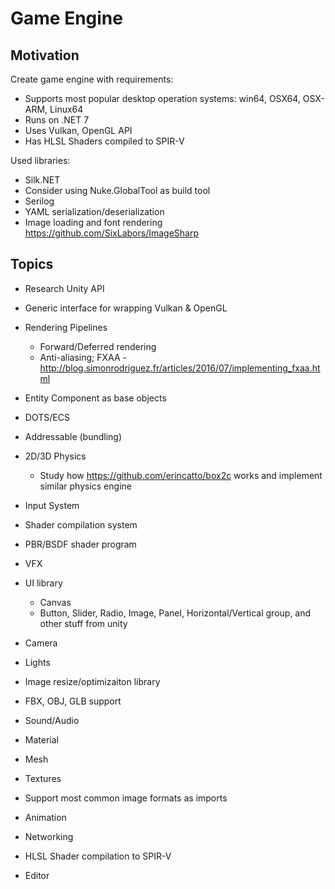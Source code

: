 # Game Engine


## Motivation

Create game engine with requirements:
- Supports most popular desktop operation systems: win64, OSX64, OSX-ARM, Linux64
- Runs on .NET 7
- Uses Vulkan, OpenGL API
- Has HLSL Shaders compiled to SPIR-V


Used libraries:
- Silk.NET
- Consider using Nuke.GlobalTool as build tool
- Serilog
- YAML serialization/deserialization
- Image loading and font rendering https://github.com/SixLabors/ImageSharp


## Topics

- Research Unity API
- Generic interface for wrapping Vulkan & OpenGL
- Rendering Pipelines
    - Forward/Deferred rendering
    - Anti-aliasing; FXAA - http://blog.simonrodriguez.fr/articles/2016/07/implementing_fxaa.html
- Entity Component as base objects
- DOTS/ECS
- Addressable (bundling)
- 2D/3D Physics
    - Study how https://github.com/erincatto/box2c works and implement similar physics engine
- Input System
- Shader compilation system
- PBR/BSDF shader program
- VFX
- UI library
    - Canvas
    - Button, Slider, Radio, Image, Panel, Horizontal/Vertical group, and other stuff from unity
- Camera
- Lights
- Image resize/optimizaiton library
- FBX, OBJ, GLB support
- Sound/Audio
- Material
- Mesh
- Textures
- Support most common image formats as imports
- Animation
- Networking
- HLSL Shader compilation to SPIR-V


- Editor